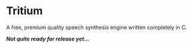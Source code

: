 Tritium
=======

A free, premium quality speech synthesis engine written completely in C.

***Not quite ready for release yet...***

